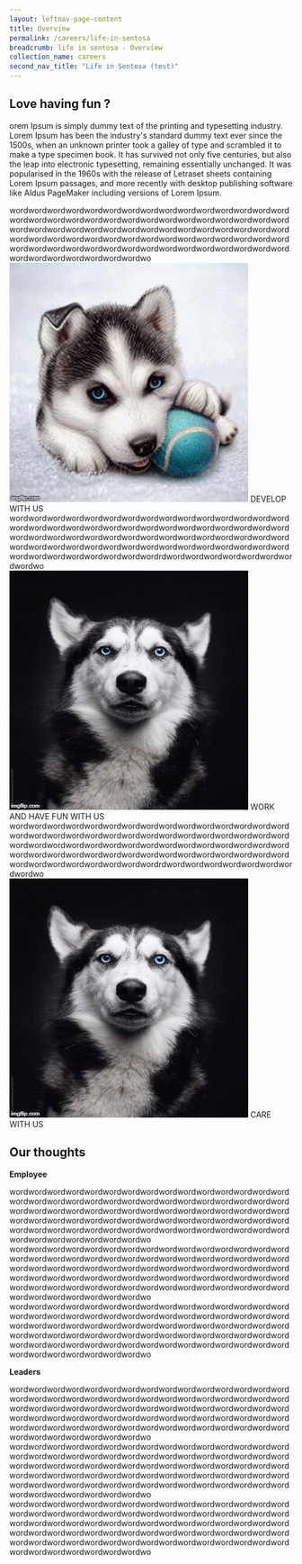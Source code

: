 ```yaml
---
layout: leftnav-page-content
title: Overview
permalink: /careers/life-in-sentosa
breadcrumb: life in sentosa - Overview
collection_name: careers
second_nav_title: "Life in Sentosa (test)"
---
```

## Love having fun ?
orem Ipsum is simply dummy text of the printing and typesetting industry. Lorem Ipsum has been the industry's standard dummy text ever since the 1500s, when an unknown printer took a galley of type and scrambled it to make a type specimen book. It has survived not only five centuries, but also the leap into electronic typesetting, remaining essentially unchanged. It was popularised in the 1960s with the release of Letraset sheets containing Lorem Ipsum passages, and more recently with desktop publishing software like Aldus PageMaker including versions of Lorem Ipsum.  

<div class="grid-container">
  <div class="grid-item">
    wordwordwordwordwordwordwordwordwordwordwordwordwordwordwordwordwordwordwordwordwordwordwordwordwordwordwordwordwordwordwordwordwordwordwordwordwordwordwordwordwordwordwordwordwordwordwordwordwordwordwordwordwordwordwordwordwordwordwordwordwordwordwordwordwordwordwordwordwordwordwordwordwordwordwordwordwordwordwordwordwordwordwo

  </div>
  <div class="image-text-container">
    <img class="grid-image-1" src="images/test/testimagev1.gif" alt="Develop with us"/>
    <span class="image-text-1">DEVELOP WITH US</span>
  </div>

  <div class="grid-item"> 
    wordwordwordwordwordwordwordwordwordwordwordwordwordwordwordwordwordwordwordwordwordwordwordwordwordwordwordwordwordwordwordwordwordwordwordwordwordwordwordwordwordwordwordwordwordwordwordwordwordwordwordwordwordwordwordwordwordwordwordwordwordwordwordwordwordwordwordwordrdwordwordwordwordwordwordwordwordwo

  </div>
  
 <div class="image-text-container">
<img class="grid-image-2" src="images/test/testimagev2.gif" alt="Flowers in Chania"/>
  <span class="image-text-2">WORK AND HAVE FUN WITH US</span>
  </div>
  
  <div class="grid-item">
  wordwordwordwordwordwordwordwordwordwordwordwordwordwordwordwordwordwordwordwordwordwordwordwordwordwordwordwordwordwordwordwordwordwordwordwordwordwordwordwordwordwordwordwordwordwordwordwordwordwordwordwordwordwordwordwordwordwordwordwordwordwordwordwordwordwordwordwordrdwordwordwordwordwordwordwordwordwo

  </div>
  
 <div class="image-text-container">
<img class="grid-image-3" src="images/test/testimagev3.gif" alt="Flowers in Chania"/>
  <span class="image-text-3">CARE WITH US</span>
  </div>
  
</div>
  
  
## Our thoughts  
**Employee**
  
  <div class="grid-container-our-thoughts">
    <div class="grid-item-our-thoughts">
    wordwordwordwordwordwordwordwordwordwordwordwordwordwordwordwordwordwordwordwordwordwordwordwordwordwordwordwordwordwordwordwordwordwordwordwordwordwordwordwordwordwordwordwordwordwordwordwordwordwordwordwordwordwordwordwordwordwordwordwordwordwordwordwordwordwordwordwordwordwordwordwordwordwordwordwordwordwordwordwordwordwordwo

   </div>
   <div class="grid-item-our-thoughts">
    wordwordwordwordwordwordwordwordwordwordwordwordwordwordwordwordwordwordwordwordwordwordwordwordwordwordwordwordwordwordwordwordwordwordwordwordwordwordwordwordwordwordwordwordwordwordwordwordwordwordwordwordwordwordwordwordwordwordwordwordwordwordwordwordwordwordwordwordwordwordwordwordwordwordwordwordwordwordwordwordwordwordwo

   </div>
   <div class="grid-item-our-thoughts">
    wordwordwordwordwordwordwordwordwordwordwordwordwordwordwordwordwordwordwordwordwordwordwordwordwordwordwordwordwordwordwordwordwordwordwordwordwordwordwordwordwordwordwordwordwordwordwordwordwordwordwordwordwordwordwordwordwordwordwordwordwordwordwordwordwordwordwordwordwordwordwordwordwordwordwordwordwordwordwordwordwordwordwo

   </div>
  </div>
  
**Leaders**

 <div class="grid-container-our-thoughts">
    <div class="grid-item-our-thoughts">
    wordwordwordwordwordwordwordwordwordwordwordwordwordwordwordwordwordwordwordwordwordwordwordwordwordwordwordwordwordwordwordwordwordwordwordwordwordwordwordwordwordwordwordwordwordwordwordwordwordwordwordwordwordwordwordwordwordwordwordwordwordwordwordwordwordwordwordwordwordwordwordwordwordwordwordwordwordwordwordwordwordwordwo

   </div>
   <div class="grid-item-our-thoughts">
    wordwordwordwordwordwordwordwordwordwordwordwordwordwordwordwordwordwordwordwordwordwordwordwordwordwordwordwordwordwordwordwordwordwordwordwordwordwordwordwordwordwordwordwordwordwordwordwordwordwordwordwordwordwordwordwordwordwordwordwordwordwordwordwordwordwordwordwordwordwordwordwordwordwordwordwordwordwordwordwordwordwordwo

   </div>
   <div class="grid-item-our-thoughts">
    wordwordwordwordwordwordwordwordwordwordwordwordwordwordwordwordwordwordwordwordwordwordwordwordwordwordwordwordwordwordwordwordwordwordwordwordwordwordwordwordwordwordwordwordwordwordwordwordwordwordwordwordwordwordwordwordwordwordwordwordwordwordwordwordwordwordwordwordwordwordwordwordwordwordwordwordwordwordwordwordwordwordwo

   </div>
  </div>
  
